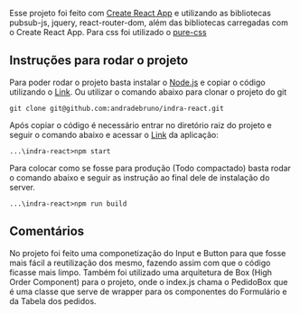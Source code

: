Esse projeto foi feito com [Create React App](https://github.com/facebookincubator/create-react-app) e utilizando as bibliotecas pubsub-js, jquery, react-router-dom, além das bibliotecas carregadas com o Create React App. Para css foi utilizado o [pure-css](https://purecss.io/)<br> 

## Instruções para rodar o projeto

Para poder rodar o projeto basta instalar o [Node.js](https://nodejs.org/en/) e copiar o código utilizando o [Link](https://github.com/andradebruno/indra-react/archive/master.zip). Ou utilizar o comando abaixo para clonar o projeto do git

```
git clone git@github.com:andradebruno/indra-react.git
```

Após copiar o código é necessário entrar no diretório raiz do projeto e seguir o comando abaixo e acessar o [Link](http://localhost:3000/) da aplicação:

```
...\indra-react>npm start
```

Para colocar como se fosse para produção (Todo compactado) basta rodar o comando abaixo e seguir as instrução ao final dele de instalação do server.

```
...\indra-react>npm run build
```

## Comentários

No projeto foi feito uma componetização do Input e Button para que fosse mais fácil a reutilização dos mesmo, fazendo assim com que o código ficasse mais limpo.
Também foi utilizado uma arquitetura de Box (High Order Component) para o projeto, onde o index.js chama o PedidoBox que é uma classe que serve de wrapper para os componentes do Formulário e da Tabela dos pedidos.

